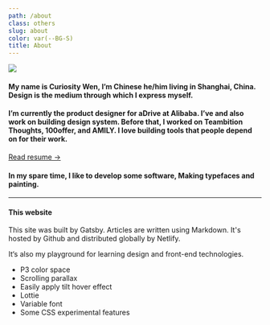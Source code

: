 ```yaml
---
path: /about
class: others
slug: about
color: var(--BG-S)
title: About
---
```


![](/assets/me.png)

#### My name is Curiosity Wen, I’m Chinese he/him living in Shanghai, China. Design is the medium through which I express myself.
#### I’m currently the product designer for aDrive at Alibaba. I’ve and also work on building design system. Before that, I worked on Teambition Thoughts, 100offer, and AMILY. I love building tools that people depend on for their work.

<a href="ha.html" target="_blank" rel="noopener noreferrer" class="block-link">
  Read resume →
</a>

#### In my spare time, I like to develop some software, Making typefaces and painting.

---

#### This website

This site was built by Gatsby. Articles are written using Markdown.
It's hosted by Github and distributed globally by Netlify.

It‘s also my playground for learning design and front-end technologies.

- P3 color space
- Scrolling parallax
- Easily apply tilt hover effect
- Lottie
- Variable font
- Some CSS experimental features